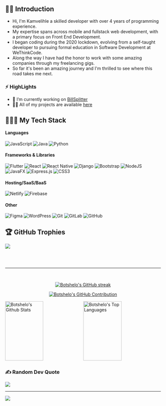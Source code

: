 ## 🖖🏾 Introduction

- Hi, I'm Kamvelihle a skilled developer with over 4 years of programming experience.
- My expertise spans across mobile and fullstack web development, with a primary focus on Front End Development.
- I began coding during the 2020 lockdown, evolving from a self-taught developer to pursuing formal education in Software Development at WeThinkCode. 
- Along the way I have had the honor to work with some amazing companies through my freelancing gigs.
- So far it's been an amazing journey and I'm thrilled to see where this road takes me next.

### ⚡ HighLights
- 🔭 I’m currently working on <a target="_blank" href="https://github.com/Kamva-pro/BillSplitter.git">BillSplitter</a>
- 👨‍💻 All of my projects are available <a target="_blank" href="https://Kamva-pro.github.io/kamvelihle-portfolio">here</a>

## 👨🏾‍💻 My Tech Stack

#### Languages
![JavaScript](https://img.shields.io/badge/javascript-%23323330.svg?style=for-the-badge&logo=javascript&logoColor=%23F7DF1E)
![Java](https://img.shields.io/badge/java-%23ED8B00.svg?style=for-the-badge&logo=openjdk&logoColor=white)
![Python](https://img.shields.io/badge/python-3670A0?style=for-the-badge&logo=python&logoColor=ffdd54)

#### Frameworks & Libraries
![Flutter](https://img.shields.io/badge/Flutter-%2302569B.svg?style=for-the-badge&logo=Flutter&logoColor=white)
![React](https://img.shields.io/badge/react-%2320232a.svg?style=for-the-badge&logo=react&logoColor=%2361DAFB)
![React Native](https://img.shields.io/badge/react_native-%2320232a.svg?style=for-the-badge&logo=react&logoColor=%2361DAFB)
![Django](https://img.shields.io/badge/django-%23092E20.svg?style=for-the-badge&logo=django&logoColor=white)
![Bootstrap](https://img.shields.io/badge/bootstrap-%238511FA.svg?style=for-the-badge&logo=bootstrap&logoColor=white) 
![NodeJS](https://img.shields.io/badge/node.js-6DA55F?style=for-the-badge&logo=node.js&logoColor=white) 
![JavaFX](https://img.shields.io/badge/javafx-%23FF0000.svg?style=for-the-badge&logo=javafx&logoColor=white)
![Express.js](https://img.shields.io/badge/express.js-%23404d59.svg?style=for-the-badge&logo=express&logoColor=%2361DAFB)
![CSS3](https://img.shields.io/badge/css3-%231572B6.svg?style=for-the-badge&logo=css3&logoColor=white)


#### Hosting/SaaS/BaaS
![Netlify](https://img.shields.io/badge/netlify-%23000000.svg?style=for-the-badge&logo=netlify&logoColor=#00C7B7)
![Firebase](https://img.shields.io/badge/firebase-%23039BE5.svg?style=for-the-badge&logo=firebase)

#### Other
![Figma](https://img.shields.io/badge/figma-%23F24E1E.svg?style=for-the-badge&logo=figma&logoColor=white)
![WordPress](https://img.shields.io/badge/WordPress-%23117AC9.svg?style=for-the-badge&logo=WordPress&logoColor=white)
![Git](https://img.shields.io/badge/git-%23F05033.svg?style=for-the-badge&logo=git&logoColor=white)
![GitLab](https://img.shields.io/badge/gitlab-%23181717.svg?style=for-the-badge&logo=gitlab&logoColor=white) 
![GitHub](https://img.shields.io/badge/github-%23121011.svg?style=for-the-badge&logo=github&logoColor=white) 


## 🏆 GitHub Trophies
![](https://github-profile-trophy.vercel.app/?username=kamva-pro&theme=github_dark_dimmed&no-frame=false&no-bg=true&margin-w=4)

<br/>
<br/>
<hr/>
<br/>

<p align="center">
  <a href="https://github.com/Kamva-pro">
    <img src="https://github-readme-streak-stats.herokuapp.com/?user=Kamva-pro&theme=radical&border=7F3FBF&background=0D1117" alt="Botshelo's GitHub streak"/>
  </a>
</p>

<p align="center">
  <a href="https://github.com/Kamva-pro">
    <img src="https://github-profile-summary-cards.vercel.app/api/cards/profile-details?username=Kamva-pro&theme=radical" alt="Botshelo's GitHub Contribution"/>
  </a>
</p>

<a> 
    <a href="https://github.com/Kamva-pro"><img alt="Botshelo's Github Stats" src="https://denvercoder1-github-readme-stats.vercel.app/api?username=Kamva-pro&show_icons=true&count_private=true&theme=react&border_color=7F3FBF&bg_color=0D1117&title_color=F85D7F&icon_color=F8D866" height="192px" width="49.5%"/></a>
  <a href="https://github.com/alsiam"><img alt="Botshelo's Top Languages" src="https://denvercoder1-github-readme-stats.vercel.app/api/top-langs/?username=Kamva-pro&langs_count=8&layout=compact&theme=react&border_color=7F3FBF&bg_color=0D1117&title_color=F85D7F&icon_color=F8D866" height="192px" width="49.5%"/></a>
  <br/>
</a>


### ✍️ Random Dev Quote
![](https://quotes-github-readme.vercel.app/api?type=horizontal&theme=radical)

---
[![](https://visitcount.itsvg.in/api?id=kamva-pro&icon=0&color=0)](https://visitcount.itsvg.in)


<!-- Proudly created with GPRM ( https://gprm.itsvg.in ) -->
